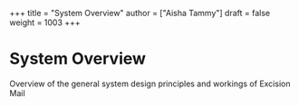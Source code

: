 +++
title = "System Overview"
author = ["Aisha Tammy"]
draft = false
weight = 1003
+++

# System Overview

Overview of the general system design principles and workings of Excision Mail
